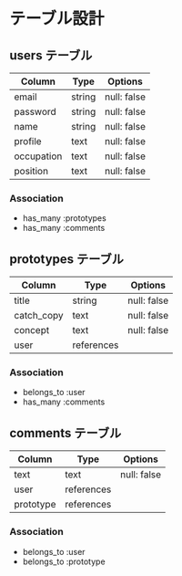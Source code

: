 # テーブル設計

## users テーブル

| Column     | Type   | Options     |
| ---------- | ------ | ----------- |
| email      | string | null: false |
| password   | string | null: false |
| name       | string | null: false |
| profile    | text   | null: false |
| occupation | text   | null: false |
| position   | text   | null: false |

### Association

- has_many  :prototypes
- has_many  :comments

## prototypes テーブル

| Column     | Type         | Options            |
| ---------- | ------------ | ------------------ |
| title      | string       | null: false        |
| catch_copy | text         | null: false        | 
| concept    | text         | null: false        |
| user       | references   |                    |

### Association

- belongs_to  :user
- has_many    :comments

## comments テーブル

| Column      | Type       | Options     |
| ----------- | ---------- | ----------- |
| text        | text       | null: false |
| user        | references |             |
| prototype   | references |             |

### Association

- belongs_to  :user
- belongs_to  :prototype

